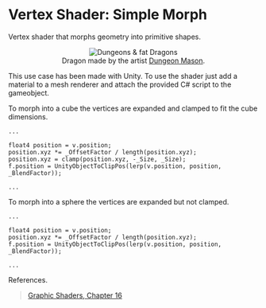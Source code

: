 # Vertex Shader: Simple Morph

Vertex shader that morphs geometry into primitive shapes.

<p align="center">
  <img align="center" src="example.gif" title="Dungeons & fat Dragons"><br>
  Dragon made by the artist <a href="https://assetstore.unity.com/publishers/23554">Dungeon Mason</a>.
</p>

This use case has been made with Unity. To use the shader just add a material to a mesh renderer and attach the provided C# script to the gameobject.

To morph into a cube the vertices are expanded and clamped to fit the cube dimensions.
```
...

float4 position = v.position;
position.xyz *= _OffsetFactor / length(position.xyz);
position.xyz = clamp(position.xyz, -_Size, _Size);
f.position = UnityObjectToClipPos(lerp(v.position, position, _BlendFactor));

...
```

To morph into a sphere the vertices are expanded but not clamped.
```
...

float4 position = v.position;
position.xyz *= _OffsetFactor / length(position.xyz);
f.position = UnityObjectToClipPos(lerp(v.position, position, _BlendFactor));

...
```
References.
> [Graphic Shaders, Chapter 16](http://web.engr.oregonstate.edu/~mjb/cgeducation/ShadersBookSecond/)
